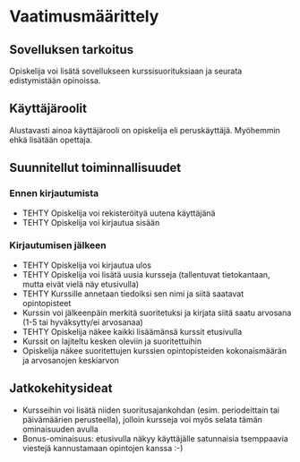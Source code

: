 # Vaatimusmäärittely

## Sovelluksen tarkoitus

Opiskelija voi lisätä sovellukseen kurssisuorituksiaan ja seurata edistymistään opinoissa.

## Käyttäjäroolit

Alustavasti ainoa käyttäjärooli on opiskelija eli peruskäyttäjä. Myöhemmin ehkä lisätään opettaja.

## Suunnitellut toiminnallisuudet

### Ennen kirjautumista

- TEHTY Opiskelija voi rekisteröityä uutena käyttäjänä
- TEHTY Opiskelija voi kirjautua sisään

### Kirjautumisen jälkeen

- TEHTY Opiskelija voi kirjautua ulos
- TEHTY Opiskelija voi lisätä uusia kursseja (tallentuvat tietokantaan, mutta eivät vielä näy etusivulla)
- TEHTY Kurssille annetaan tiedoiksi sen nimi ja siitä saatavat opintopisteet
- Kurssin voi jälkeenpäin merkitä suoritetuksi ja kirjata siitä saatu arvosana (1-5 tai hyväksytty/ei arvosanaa)
- TEHTY Opiskelija näkee kaikki lisäämänsä kurssit etusivulla
- Kurssit on lajiteltu kesken oleviin ja suoritettuihin
- Opiskelija näkee suoritettujen kurssien opintopisteiden kokonaismäärän ja arvosanojen keskiarvon

## Jatkokehitysideat

- Kursseihin voi lisätä niiden suoritusajankohdan (esim. periodeittain tai päivämäärien perusteella), jolloin kursseja voi myös selata tämän ominaisuuden avulla
- Bonus-ominaisuus: etusivulla näkyy käyttäjälle satunnaisia tsemppaavia viestejä kannustamaan opintojen kanssa :-)

